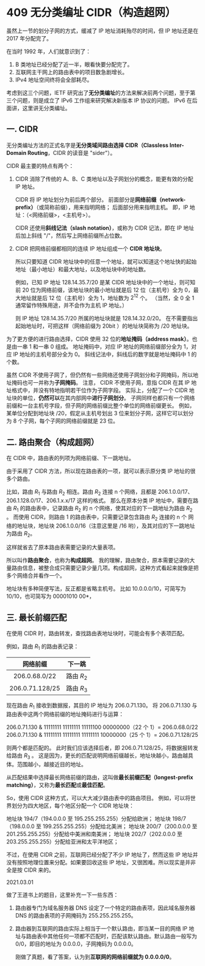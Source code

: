 # 409 无分类编址 CIDR（构造超网）

虽然上一节的划分子网的方式，缓减了 IP 地址消耗殆尽的时间，但 IP 地址还是在 2017 年分配完了。

在当时 1992 年，人们就意识到了：

1. B 类地址已经分配了近一半，眼看快要分配完了。
2. 互联网主干网上的路由表中的项目数急剧增长。
3. IPv4 地址空间终将会全部耗尽。

考虑到这三个问题，IETF 研究出了**无分类编址**的方法来解决前两个问题，至于第三个问题，则是成立了 IPv6 工作组来研究解决新版本 IP 协议的问题。
IPv6 在后面讲，这里讲无分类编址。

## 一. CIDR

无分类编址方法的正式名字是**无分类域间路由选择 CIDR（Classless Inter-Domain Routing**，CIDR 的读音是 "sider"）。

CIDR 最主要的特点有两个：

1. CIDR 消除了传统的 A、B、C 类地址以及子网划分的概念，能更有效的分配 IP 地址。

   CIDR 将 IP 地址划分为前后两个部分。
   前面部分是**网络前缀（network-prefix）**（或简称前缀），用来指明网络；
   后面部分用来指明主机。
   即，IP 地址：（<网络前缀>，<主机号>）。

   CIDR 还使用**斜线记法（slash notation）**，或称为 CIDR 记法，即在 IP 地址后加上斜线 "/"，然后写上网络前缀所占位数。

2. CIDR 把网络前缀都相同的连续 IP 地址组成一个 **CIDR 地址块**。

   所以只要知道 CIDR 地址块中的任意一个地址，就可以知道这个地址快的起始地址（最小地址）和最大地址，以及地址块中的地址数。

   例如，已知 IP 地址 128.14.35.7/20 是某 CIDR 地址块中的一个地址，则可知前 20 位为网络前缀，该地址块的最小地址就是后 12 位（主机号）全为 0，最大地址就是后 12 位（主机号）全为 1，地址数为 $2^{12}$ 个。
   （当然，全 0 全 1 通常留作特殊用途，并不会作为主机 IP 地址。）

   则 IP 地址 128.14.35.7/20 所属的地址块就是 128.14.32.0/20。
   在不需要指出起始地址时，可把这样（网络前缀为 20bit ）的地址块简称为 /20 地址块。

为了更方便的进行路由选择，CIDR 使用 32 位的**地址掩码（address mask）**。也是由一串 1 和一串 0 组成。
地址掩码中，对应 IP 地址的网络前缀部分全为 1，对应 IP 地址的主机号部分全为 0。
斜线记法中，斜线后的数字就是地址掩码中 1 的个数。

虽然 CIDR 不使用子网了，但仍然有一些网络还使用子网划分和子网掩码，所以地址掩码也可一并称为**子网掩码**。
注意， CIDR 不使用子网，意指 CIDR 在其 IP 地址格式中，并没有特地指明若干位作为子网字段。
实际上，分配了一个 CIDR 地址块的单位，**仍然可以**在其内部网中**进行子网划分**。
子网同样也都只有一个网络前缀和一台主机号字段，但子网的网络前缀比整个单位的网络前缀更长。
例如，某单位分配到地址块 /20，假定从主机号划出 3 位来划分子网，这样它可以划分为 8 个子网，每个子网的网络前缀就是 23 位。

## 二. 路由聚合（构成超网）

在 CIDR 中，路由表的列项为网络前缀、下一跳地址。

由于采用了 CIDR 方法，所以现在路由表的一项，就可以表示原分类 IP 地址的很多个路由。

比如，路由 $R_1$ 与路由 $R_2$ 相连。路由 $R_2$ 连接 n 个网络，且都是 206.1.0.0/17、206.1.128.0/17、206.1.x.x/17 这样的格式。
那么在原本分类 IP 地址中，需要在路由 $R_1$ 的路由表中，记录路由 $R_2$ 的 n 个网络，使其对应的下一跳地址为路由 $R_2$ 。
而使用 CIDR，则路由 1 的路由表中，只需要记录包含路由 $R_2$ 连接的 n 个 网络的地址块，地址块 206.1.0.0/16（注意这里是 /16 哟），及其对应的下一跳地址为路由 $R_2$。

这样就省去了原本路由表需要记录的大量表项。

所以叫作**路由聚合**，也称为**构成超网**。
我的理解，路由聚合，原本需要记录的大量路由信息，被整合成只需要记录少量几项。构成超网，这种方式看起来就像是把多个网络合并看作一个。

地址块有多种简便写法，反正都是省略主机号。
比如 10.0.0.0/10，可简写为 10/10，也可简写为 00001010 00\*，

## 三. 最长前缀匹配

在使用 CIDR 时，路由转发，查找路由表地址块时，可能会有多个表项匹配。

例如，路由 $R_1$ 的路由表记录：

|    网络前缀     |   下一跳   |
| :-------------: | :--------: |
|  206.0.68.0/22  | 路由 $R_2$ |
| 206.0.71.128/25 | 路由 $R_3$ |

现在路由 $R_1$ 接收到数据报，其目的 IP 地址为 206.0.71.130。
将 206.0.71.130 与路由表中这两个网络前缀的地址掩码进行与运算：

206.0.71.130 & 11111111 11111111 11111100 00000000（22 个 1）= 206.0.68.0/22
206.0.71.130 & 11111111 11111111 11111111 10000000（25 个 1）= 206.0.71.128/25

则两个都是匹配的。
此时我们应该选择后者，即 206.0.71.128/25，将数据报转发给路由 $R_3$ 。
这是因为，更长的匹配说明网络前缀越长，地址块越小，路由越具体。范围越小，越接近目的地址。

从匹配结果中选择最长网络前缀的路由，这叫做**最长前缀匹配（longest-prefix matching）**，又称为**最长匹配**或**最佳匹配**。

So，使用 CIDR 这种方式，可以大大减少路由表中的路由项目。
例如，可以将世界划分为四大地区，每个地区分配一个 CIDR 地址块：

地址块 194/7（194.0.0.0 至 195.255.255.255）分配给欧洲；
地址块 198/7（198.0.0.0 至 199.255.255.255）分配给北美洲；
地址块 200/7（200.0.0.0 至 201.255.255.255）分配给中美洲和南美洲；
地址块 202/7（202.0.0.0 至 203.255.255.255）分配给亚洲和太平洋地区；

不过，在使用 CIDR 之前，互联网已经分配了不少 IP 地址了，然而这些 IP 地址并没有按照地理位置来分配。如果要回收这些 IP 地址，又很困难。所以现实是并非全是按 CIDR 来的。

2021.03.01

做了王道书上的题目，这里补充一下一些东西：

1. 路由器专门为域名服务器 DNS 设定了一个特定的路由表项，因此域名服务器 DNS 的路由表项的子网掩码为 255.255.255.255。

2. 路由器到互联网的路由实际上相当于一个默认路由，即当某一目的网络 IP 地址与路由表中其他任何一项都不匹配时，匹配该默认路由。默认路由一般写为 0/0，即目的地址为 0.0.0.0，子网掩码为 0.0.0.0。

   刚做了真题，看了答案，认为到**互联网的网络前缀就为 0.0.0.0/0**。